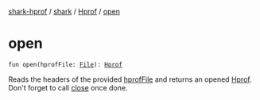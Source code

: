 [shark-hprof](../../index.md) / [shark](../index.md) / [Hprof](index.md) / [open](./open.md)

# open

`fun open(hprofFile: `[`File`](https://docs.oracle.com/javase/6/docs/api/java/io/File.html)`): `[`Hprof`](index.md)

Reads the headers of the provided [hprofFile](open.md#shark.Hprof.Companion$open(java.io.File)/hprofFile) and returns an opened [Hprof](index.md). Don't forget
to call [close](close.md) once done.

